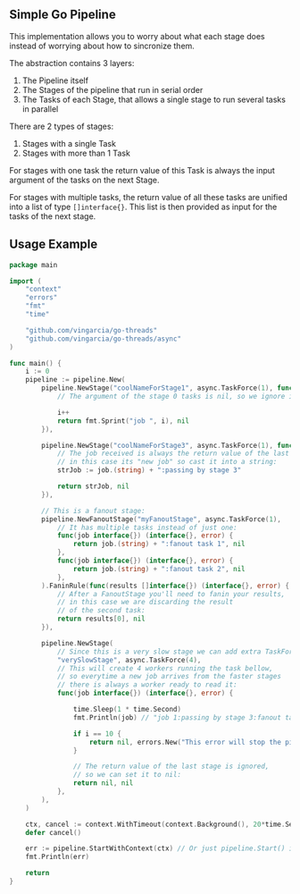 ## Simple Go Pipeline

This implementation allows you to worry about what each stage does
instead of worrying about how to sincronize them.

The abstraction contains 3 layers:

1. The Pipeline itself
2. The Stages of the pipeline that run in serial order
3. The Tasks of each Stage, that allows a single stage to run several tasks in parallel

There are 2 types of stages:

1. Stages with a single Task
2. Stages with more than 1 Task

For stages with one task the return value of this Task is always
the input argument of the tasks on the next Stage.

For stages with multiple tasks, the return value of all these tasks
are unified into a list of type `[]interface{}`.
This list is then provided as input for the tasks of the next stage.

## Usage Example

```Go
package main

import (
	"context"
	"errors"
	"fmt"
	"time"

	"github.com/vingarcia/go-threads"
	"github.com/vingarcia/go-threads/async"
)

func main() {
	i := 0
	pipeline := pipeline.New(
		pipeline.NewStage("coolNameForStage1", async.TaskForce(1), func(_ interface{}) (interface{}, error) {
			// The argument of the stage 0 tasks is nil, so we ignore it  ^

			i++
			return fmt.Sprint("job ", i), nil
		}),

		pipeline.NewStage("coolNameForStage3", async.TaskForce(1), func(job interface{}) (interface{}, error) {
			// The job received is always the return value of the last stage,
			// in this case its "new job" so cast it into a string:
			strJob := job.(string) + ":passing by stage 3"

			return strJob, nil
		}),

		// This is a fanout stage:
		pipeline.NewFanoutStage("myFanoutStage", async.TaskForce(1),
			// It has multiple tasks instead of just one:
			func(job interface{}) (interface{}, error) {
				return job.(string) + ":fanout task 1", nil
			},
			func(job interface{}) (interface{}, error) {
				return job.(string) + ":fanout task 2", nil
			},
		).FaninRule(func(results []interface{}) (interface{}, error) {
			// After a FanoutStage you'll need to fanin your results,
			// in this case we are discarding the result
			// of the second task:
			return results[0], nil
		}),

		pipeline.NewStage(
			// Since this is a very slow stage we can add extra TaskForce:
			"verySlowStage", async.TaskForce(4),
			// This will create 4 workers running the task bellow,
			// so everytime a new job arrives from the faster stages
			// there is always a worker ready to read it:
			func(job interface{}) (interface{}, error) {

				time.Sleep(1 * time.Second)
				fmt.Println(job) // "job 1:passing by stage 3:fanout task 1"

				if i == 10 {
					return nil, errors.New("This error will stop the pipeline")
				}

				// The return value of the last stage is ignored,
				// so we can set it to nil:
				return nil, nil
			},
		),
	)

	ctx, cancel := context.WithTimeout(context.Background(), 20*time.Second)
	defer cancel()

	err := pipeline.StartWithContext(ctx) // Or just pipeline.Start() if you won't use a context.
	fmt.Println(err)

	return
}
```
